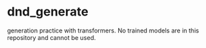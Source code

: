 # dnd_generate
generation practice with transformers. No trained models are in this repository and cannot be used.
